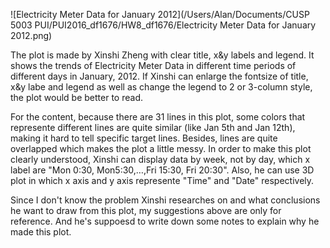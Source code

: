 ![Electricity Meter Data for January 2012](/Users/Alan/Documents/CUSP 5003 PUI/PUI2016_df1676/HW8_df1676/Electricity Meter Data for January 2012.png)

The plot is made by Xinshi Zheng with clear title, x&y labels and legend. It shows the trends of Electricity Meter Data in different time periods of different days in January, 2012. If Xinshi can enlarge the fontsize of title, x&y labe and legend as well as change the legend to 2 or 3-column style, the plot would be better to read.

For the content, because there are 31 lines in this plot, some colors that represente different lines are quite similar (like Jan 5th and Jan 12th), making it hard to tell specific target lines. Besides, lines are quite overlapped which makes the plot a little messy. In order to make this plot clearly understood, Xinshi can display data by week, not by day, which x label are "Mon 0:30, Mon5:30,…,Fri 15:30, Fri 20:30". Also, he can use 3D plot in which x axis and y axis represente "Time" and "Date" respectively. 

Since I don't know the problem Xinshi researches on and what conclusions he want to draw from this plot, my suggestions above are only for reference. And he's suppoesd to write down some notes to explain why he made this plot.









